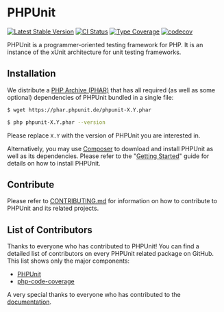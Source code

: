 # PHPUnit

[![Latest Stable Version](https://poser.pugx.org/phpunit/phpunit/v/stable.png)](https://packagist.org/packages/phpunit/phpunit)
[![CI Status](https://github.com/sebastianbergmann/phpunit/workflows/CI/badge.svg)](https://github.com/sebastianbergmann/phpunit/actions)
[![Type Coverage](https://shepherd.dev/github/sebastianbergmann/phpunit/coverage.svg)](https://shepherd.dev/github/sebastianbergmann/phpunit)
[![codecov](https://codecov.io/gh/sebastianbergmann/phpunit/branch/main/graph/badge.svg)](https://codecov.io/gh/sebastianbergmann/phpunit)

PHPUnit is a programmer-oriented testing framework for PHP. It is an instance of the xUnit architecture for unit testing frameworks.

## Installation

We distribute a [PHP Archive (PHAR)](https://php.net/phar) that has all required (as well as some optional) dependencies of PHPUnit bundled in a single file:

```bash
$ wget https://phar.phpunit.de/phpunit-X.Y.phar

$ php phpunit-X.Y.phar --version
```

Please replace `X.Y` with the version of PHPUnit you are interested in.

Alternatively, you may use [Composer](https://getcomposer.org/) to download and install PHPUnit as well as its dependencies. Please refer to the "[Getting Started](https://phpunit.de/getting-started-with-phpunit.html)" guide for details on how to install PHPUnit.

## Contribute

Please refer to [CONTRIBUTING.md](https://github.com/sebastianbergmann/phpunit/blob/main/.github/CONTRIBUTING.md) for information on how to contribute to PHPUnit and its related projects.

## List of Contributors

Thanks to everyone who has contributed to PHPUnit! You can find a detailed list of contributors on every PHPUnit related package on GitHub. This list shows only the major components:

* [PHPUnit](https://github.com/sebastianbergmann/phpunit/graphs/contributors)
* [php-code-coverage](https://github.com/sebastianbergmann/php-code-coverage/graphs/contributors)

A very special thanks to everyone who has contributed to the [documentation](https://github.com/sebastianbergmann/phpunit-documentation-english/graphs/contributors).
